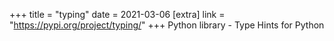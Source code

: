 +++
title = "typing"
date = 2021-03-06
[extra]
link = "https://pypi.org/project/typing/"
+++
Python library - Type Hints for Python

